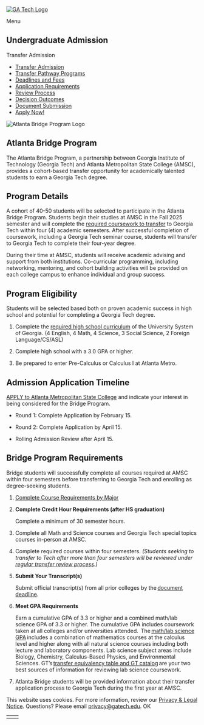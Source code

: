 [![GA Tech Logo](https://admission.gatech.edu/images/gt-logo-oneline-white.svg)](https://admission.gatech.edu/)

Menu

## Undergraduate Admission

Transfer Admission

- [Transfer Admission](https://admission.gatech.edu/transfer)
- [Transfer Pathway Programs](https://admission.gatech.edu/transfer/transfer-pathway-programs)
- [Deadlines and Fees](https://admission.gatech.edu/transfer/deadlines-fees)
- [Application Requirements](https://admission.gatech.edu/transfer/application-requirements)
- [Review Process](https://admission.gatech.edu/transfer/application-review)
- [Decision Outcomes](https://admission.gatech.edu/transfer/decision-outcomes)
- [Document Submission](https://admission.gatech.edu/apply/documents)
- [Apply Now!](https://application.gatech.edu/apply/)

![Atlanta Bridge Program Logo](https://admission.gatech.edu/images/banners/BridgeLogo.png)

## Atlanta Bridge Program

The Atlanta Bridge Program, a partnership between Georgia Institute of Technology (Georgia Tech) and Atlanta Metropolitan State College (AMSC), provides a cohort-based transfer opportunity for academically talented students to earn a Georgia Tech degree.

## Program Details

A cohort of 40-50 students will be selected to participate in the Atlanta Bridge Program. Students begin their studies at AMSC in the Fall 2025 semester and will complete the [required coursework to transfer](https://admission.gatech.edu/transfer/course-requirements-major) to Georgia Tech within four (4) academic semesters. After successful completion of coursework, including a Georgia Tech seminar course, students will transfer to Georgia Tech to complete their four-year degree.

During their time at AMSC, students will receive academic advising and support from both institutions. Co-curricular programming, including networking, mentoring, and cohort building activities will be provided on each college campus to enhance individual and group success.

## Program Eligibility

Students will be selected based both on proven academic success in high school and potential for completing a Georgia Tech degree.

1. Complete the [required high school curriculum](https://www.usg.edu/student_affairs/assets/student_affairs/documents/Staying_on_Course.pdf) of the University System of Georgia. (4 English, 4 Math, 4 Science, 3 Social Science, 2 Foreign Language/CS/ASL)

2. Complete high school with a 3.0 GPA or higher.

3. Be prepared to enter Pre-Calculus or Calculus I at Atlanta Metro.


## Admission Application Timeline

[APPLY to Atlanta Metropolitan State College](https://gafutures.xap.com/applications/usg/USG_Common_2021/apply.html?application_id=2874) and indicate your interest in being considered for the Bridge Program.

- Round 1: Complete Application by February 15.

- Round 2: Complete Application by April 15.

- Rolling Admission Review after April 15.


## Bridge Program Requirements

Bridge students will successfully complete all courses required at AMSC within four semesters before transferring to Georgia Tech and enrolling as degree-seeking students.

1. [Complete Course Requirements by Major](https://admission.gatech.edu/transfer/course-requirements-major)

2. **Complete Credit Hour Requirements (after HS graduation)**


    Complete a minimum of 30 semester hours.

3. Complete all Math and Science courses and Georgia Tech special topics courses in-person at AMSC.

4. Complete required courses within four semesters. _(Students seeking to transfer to Tech after more than four semesters will be reviewed under [regular transfer review process](https://admission.gatech.edu/transfer/).)_

5. **Submit Your Transcript(s)**


    Submit official transcript(s) from all prior colleges by the [document deadline](https://admission.gatech.edu/transfer/deadlines-fees).

6. **Meet GPA Requirements**


    Earn a cumulative GPA of 3.3 or higher and a combined math/lab science GPA of 3.3 or higher. The cumulative GPA includes coursework taken at all colleges and/or universities attended.  The [math/lab science GPA](https://admission.gatech.edu/transfer/gpa-requirements) includes a combination of mathematics courses at the calculus level and higher along with all natural science courses including both lecture and laboratory components. Lab science subject areas include Biology, Chemistry, Calculus-Based Physics, and Environmental Sciences. GT’s [transfer equivalency table and GT catalog](https://oscar.gatech.edu/) are your two best sources of information for reviewing lab science coursework.

7. Atlanta Bridge students will be provided information about their transfer application process to Georgia Tech during the first year at AMSC.


This website uses cookies. For more information, review our [Privacy & Legal Notice](https://www.gatech.edu/privacy). Questions? Please email [privacy@gatech.edu](mailto:privacy@gatech.edu).
OK

|     |     |
| --- | --- |
|  |  |